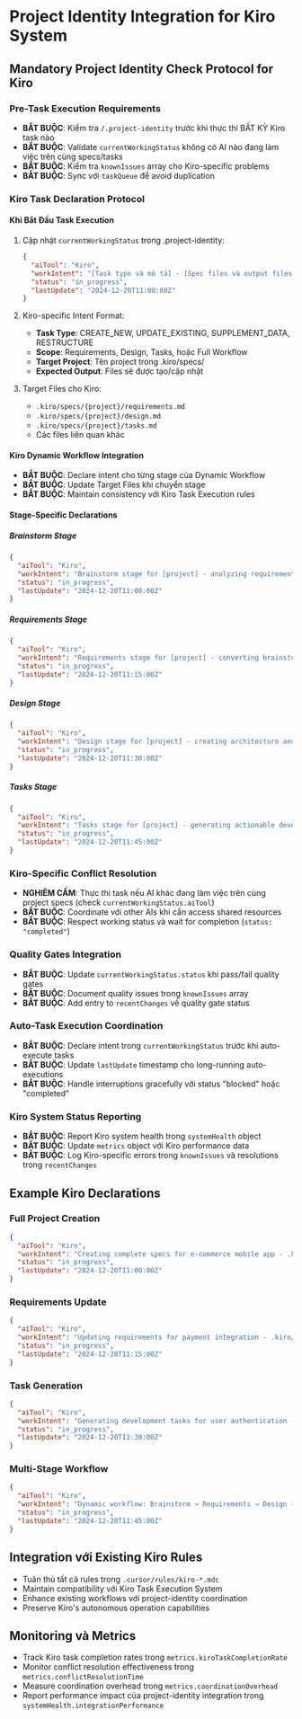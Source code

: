 # Project Identity Integration for Kiro System

## Mandatory Project Identity Check Protocol for Kiro

### Pre-Task Execution Requirements
- **BẮT BUỘC**: Kiểm tra `/.project-identity` trước khi thực thi BẤT KỲ Kiro task nào
- **BẮT BUỘC**: Validate `currentWorkingStatus` không có AI nào đang làm việc trên cùng specs/tasks
- **BẮT BUỘC**: Kiểm tra `knownIssues` array cho Kiro-specific problems
- **BẮT BUỘC**: Sync với `taskQueue` để avoid duplication

### Kiro Task Declaration Protocol

#### Khi Bắt Đầu Task Execution
1. Cập nhật `currentWorkingStatus` trong .project-identity:
   ```json
   {
     "aiTool": "Kiro",
     "workIntent": "[Task type và mô tả] - [Spec files và output files]",
     "status": "in_progress",
     "lastUpdate": "2024-12-20T11:00:00Z"
   }
   ```

2. Kiro-specific Intent Format:
   - **Task Type**: CREATE_NEW, UPDATE_EXISTING, SUPPLEMENT_DATA, RESTRUCTURE
   - **Scope**: Requirements, Design, Tasks, hoặc Full Workflow
   - **Target Project**: Tên project trong .kiro/specs/
   - **Expected Output**: Files sẽ được tạo/cập nhật

3. Target Files cho Kiro:
   - `.kiro/specs/{project}/requirements.md`
   - `.kiro/specs/{project}/design.md`
   - `.kiro/specs/{project}/tasks.md`
   - Các files liên quan khác

#### Kiro Dynamic Workflow Integration
- **BẮT BUỘC**: Declare intent cho từng stage của Dynamic Workflow
- **BẮT BUỘC**: Update Target Files khi chuyển stage
- **BẮT BUỘC**: Maintain consistency với Kiro Task Execution rules

#### Stage-Specific Declarations

##### Brainstorm Stage
```json
{
  "aiTool": "Kiro",
  "workIntent": "Brainstorm stage for [project] - analyzing requirements and generating ideas - brainstorms/[project].md",
  "status": "in_progress",
  "lastUpdate": "2024-12-20T11:00:00Z"
}
```

##### Requirements Stage
```json
{
  "aiTool": "Kiro",
  "workIntent": "Requirements stage for [project] - converting brainstorm to functional requirements - .kiro/specs/[project]/requirements.md",
  "status": "in_progress",
  "lastUpdate": "2024-12-20T11:15:00Z"
}
```

##### Design Stage
```json
{
  "aiTool": "Kiro",
  "workIntent": "Design stage for [project] - creating architecture and UI/UX design - .kiro/specs/[project]/design.md",
  "status": "in_progress",
  "lastUpdate": "2024-12-20T11:30:00Z"
}
```

##### Tasks Stage
```json
{
  "aiTool": "Kiro",
  "workIntent": "Tasks stage for [project] - generating actionable development tasks - .kiro/specs/[project]/tasks.md",
  "status": "in_progress",
  "lastUpdate": "2024-12-20T11:45:00Z"
}
```

### Kiro-Specific Conflict Resolution
- **NGHIÊM CẤM**: Thực thi task nếu AI khác đang làm việc trên cùng project specs (check `currentWorkingStatus.aiTool`)
- **BẮT BUỘC**: Coordinate với other AIs khi cần access shared resources
- **BẮT BUỘC**: Respect working status và wait for completion (`status: "completed"`)

### Quality Gates Integration
- **BẮT BUỘC**: Update `currentWorkingStatus.status` khi pass/fail quality gates
- **BẮT BUỘC**: Document quality issues trong `knownIssues` array
- **BẮT BUỘC**: Add entry to `recentChanges` về quality gate status

### Auto-Task Execution Coordination
- **BẮT BUỘC**: Declare intent trong `currentWorkingStatus` trước khi auto-execute tasks
- **BẮT BUỘC**: Update `lastUpdate` timestamp cho long-running auto-executions
- **BẮT BUỘC**: Handle interruptions gracefully với status "blocked" hoặc "completed"

### Kiro System Status Reporting
- **BẮT BUỘC**: Report Kiro system health trong `systemHealth` object
- **BẮT BUỘC**: Update `metrics` object với Kiro performance data
- **BẮT BUỘC**: Log Kiro-specific errors trong `knownIssues` và resolutions trong `recentChanges`

## Example Kiro Declarations

### Full Project Creation
```json
{
  "aiTool": "Kiro",
  "workIntent": "Creating complete specs for e-commerce mobile app - .kiro/specs/ecommerce-app/requirements.md, design.md, tasks.md",
  "status": "in_progress",
  "lastUpdate": "2024-12-20T11:00:00Z"
}
```

### Requirements Update
```json
{
  "aiTool": "Kiro",
  "workIntent": "Updating requirements for payment integration - .kiro/specs/ecommerce-app/requirements.md",
  "status": "in_progress",
  "lastUpdate": "2024-12-20T11:15:00Z"
}
```

### Task Generation
```json
{
  "aiTool": "Kiro",
  "workIntent": "Generating development tasks for user authentication - .kiro/specs/ecommerce-app/tasks.md",
  "status": "in_progress",
  "lastUpdate": "2024-12-20T11:30:00Z"
}
```

### Multi-Stage Workflow
```json
{
  "aiTool": "Kiro",
  "workIntent": "Dynamic workflow: Brainstorm → Requirements → Design → Tasks for CRM system - brainstorms/crm-system.md, .kiro/specs/crm-system/*",
  "status": "in_progress",
  "lastUpdate": "2024-12-20T11:45:00Z"
}
```

## Integration với Existing Kiro Rules
- Tuân thủ tất cả rules trong `.cursor/rules/kiro-*.mdc`
- Maintain compatibility với Kiro Task Execution System
- Enhance existing workflows với project-identity coordination
- Preserve Kiro's autonomous operation capabilities

## Monitoring và Metrics
- Track Kiro task completion rates trong `metrics.kiroTaskCompletionRate`
- Monitor conflict resolution effectiveness trong `metrics.conflictResolutionTime`
- Measure coordination overhead trong `metrics.coordinationOverhead`
- Report performance impact của project-identity integration trong `systemHealth.integrationPerformance`